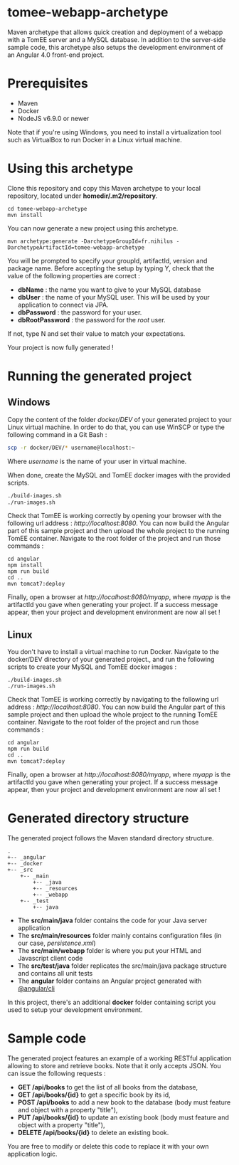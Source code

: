 # tomee-webapp-archetype
Maven archetype that allows quick creation and deployment of a webapp with a TomEE server and a MySQL database.
In addition to the server-side sample code, this archetype also setups the development environment of an Angular 4.0 front-end project.

# Prerequisites

- Maven
- Docker
- NodeJS v6.9.0 or newer

Note that if you're using Windows, you need to install a virtualization tool such as VirtualBox to run Docker in a Linux virtual machine. 

# Using this archetype

Clone this repository and copy this Maven archetype to your local repository, located under __homedir/.m2/repository__.

  ```	
  cd tomee-webapp-archetype  
  mvn install
  ```

You can now generate a new project using this archetype.

```
mvn archetype:generate -DarchetypeGroupId=fr.nihilus -DarchetypeArtifactId=tomee-webapp-archetype
```

You will be prompted to specify your groupId, artifactId, version and package name.
Before accepting the setup by typing Y, check that the value of the following properties are correct :
- __dbName__ : the name you want to give to your MySQL database
- __dbUser__ : the name of your MySQL user. This will be used by your application to connect via JPA.
- __dbPassword__ : the password for your user.
- __dbRootPassword__ : the password for the _root_ user.

If not, type N and set their value to match your expectations.

Your project is now fully generated !

# Running the generated project

## Windows

Copy the content of the folder _docker/DEV_ of your generated project to your Linux virtual machine.
In order to do that, you can use WinSCP or type the following command in a Git Bash :
```bash
scp -r docker/DEV/* username@localhost:~
```
Where _username_ is the name of your user in virtual machine.

When done, create the MySQL and TomEE docker images with the provided scripts.

```bash
./build-images.sh  
./run-images.sh  
```

Check that TomEE is working correctly by opening your browser with the following url address : _http://localhost:8080_.
You can now build the Angular part of this sample project and then upload the whole project to the running TomEE container.
Navigate to the root folder of the project and run those commands :
```
cd angular  
npm install  
npm run build  
cd ..  
mvn tomcat7:deploy
```

Finally, open a browser at _http://localhost:8080/myapp_, where _myapp_ is the artifactId you gave when generating your project.
If a success message appear, then your project and development environment are now all set !

## Linux

You don't have to install a virtual machine to run Docker.
Navigate to the docker/DEV directory of your generated project., and run the following scripts to create your MySQL and TomEE docker images :

```
./build-images.sh  
./run-images.sh  
```

Check that TomEE is working correctly by navigating to the following url address : _http://localhost:8080_.
You can now build the Angular part of this sample project and then upload the whole project to the running TomEE container.
Navigate to the root folder of the project and run those commands :
```
cd angular  
npm run build  
cd ..  
mvn tomcat7:deploy
```

Finally, open a browser at _http://localhost:8080/myapp_, where _myapp_ is the artifactId you gave when generating your project.
If a success message appear, then your project and development environment are now all set !

# Generated directory structure
The generated project follows the Maven standard directory structure.

```
.
+-- _angular
+-- _docker
+--	_src
	+-- _main
		+-- _java
		+-- _resources
		+-- _webapp
	+-- _test
		+-- java	
```

- The __src/main/java__ folder contains the code for your Java server application
- The __src/main/resources__ folder mainly contains configuration files (in our case, _persistence.xml_)
- The __src/main/webapp__ folder is where you put your HTML and Javascript client code
- The __src/test/java__ folder replicates the src/main/java package structure and contains all unit tests
- The __angular__ folder contains an Angular project generated with [@angular/cli](https://cli.angular.io)

In this project, there's an additional __docker__ folder containing script you used to setup your development environment.

# Sample code
The generated project features an example of a working RESTful application allowing to store and retrieve books.
Note that it only accepts JSON.
You can issue the following requests :
- __GET /api/books__ to get the list of all books from the database,
- __GET /api/books/{id}__ to get a specific book by its id,
- __POST /api/books__ to add a new book to the database (body must feature and object with a property "title"),
- __PUT /api/books/{id}__ to update an existing book (body must feature and object with a property "title"),
- __DELETE /api/books/{id}__ to delete an existing book.

You are free to modify or delete this code to replace it with your own application logic.
